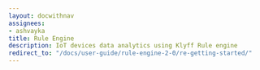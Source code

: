 ```yaml
---
layout: docwithnav
assignees:
- ashvayka
title: Rule Engine
description: IoT devices data analytics using Klyff Rule engine
redirect_to: "/docs/user-guide/rule-engine-2-0/re-getting-started/"
---
```


